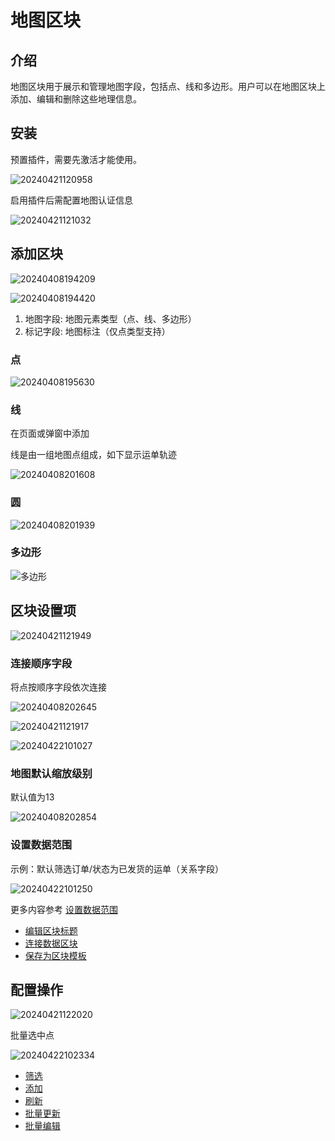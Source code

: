 # 地图区块

<PluginInfo name="block-map"></PluginInfo>

## 介绍

地图区块用于展示和管理地图字段，包括点、线和多边形。用户可以在地图区块上添加、编辑和删除这些地理信息。

## 安装

预置插件，需要先激活才能使用。

![20240421120958](https://nocobase-docs.oss-cn-beijing.aliyuncs.com/20240421120958.png)

启用插件后需配置地图认证信息

![20240421121032](https://nocobase-docs.oss-cn-beijing.aliyuncs.com/20240421121032.png)

## 添加区块

![20240408194209](https://nocobase-docs.oss-cn-beijing.aliyuncs.com/20240408194209.png)

![20240408194420](https://nocobase-docs.oss-cn-beijing.aliyuncs.com/20240408194420.png)

1. 地图字段: 地图元素类型（点、线、多边形）
2. 标记字段: 地图标注（仅点类型支持）

### 点

![20240408195630](https://nocobase-docs.oss-cn-beijing.aliyuncs.com/20240408195630.png)

### 线

在页面或弹窗中添加

线是由一组地图点组成，如下显示运单轨迹

![20240408201608](https://nocobase-docs.oss-cn-beijing.aliyuncs.com/20240408201608.png)

### 圆

![20240408201939](https://nocobase-docs.oss-cn-beijing.aliyuncs.com/20240408201939.png)

### 多边形

![多边形](https://nocobase-docs.oss-cn-beijing.aliyuncs.com/20240408200546.png)

## 区块设置项

![20240421121949](https://nocobase-docs.oss-cn-beijing.aliyuncs.com/20240421121949.png)

### 连接顺序字段

将点按顺序字段依次连接

![20240408202645](https://nocobase-docs.oss-cn-beijing.aliyuncs.com/20240408202645.png)

![20240421121917](https://nocobase-docs.oss-cn-beijing.aliyuncs.com/20240421121917.png)

![20240422101027](https://nocobase-docs.oss-cn-beijing.aliyuncs.com/20240422101027.png)

### 地图默认缩放级别

默认值为13

![20240408202854](https://nocobase-docs.oss-cn-beijing.aliyuncs.com/20240408202854.png)

### 设置数据范围

示例：默认筛选订单/状态为已发货的运单（关系字段）

![20240422101250](https://nocobase-docs.oss-cn-beijing.aliyuncs.com/20240422101250.png)

更多内容参考 [设置数据范围](/handbook/ui/blocks/block-settings/data-scope)


- [编辑区块标题](/handbook/ui/blocks/block-settings/block-title)
- [连接数据区块](/handbook/ui/blocks/block-settings/connect-block)
- [保存为区块模板](/handbook/ui/blocks/block-settings/block-template)

## 配置操作

![20240421122020](https://nocobase-docs.oss-cn-beijing.aliyuncs.com/20240421122020.png)

批量选中点

![20240422102334](https://nocobase-docs.oss-cn-beijing.aliyuncs.com/20240422102334.gif)

- [筛选](/handbook/ui/actions/types/filter)
- [添加](/handbook/ui/actions/types/add-new)
- [刷新](/handbook/ui/actions/types/refresh)
- [批量更新](/handbook/action-bulk-update)
- [批量编辑](/handbook/action-bulk-edit)